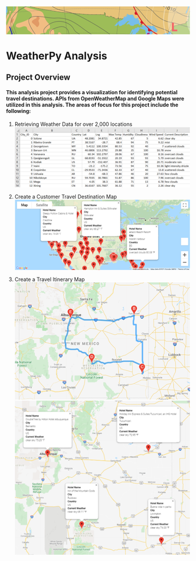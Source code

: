 ![weather_banner](Resources/weather_banner.png)
# WeatherPy Analysis

## Project Overview
#### This analysis project provides a visualization for identifying potential travel destinations. APIs from OpenWeatherMap and Google Maps were utilized in this analysis. The areas of focus for this project include the following:

1) Retrieving Weather Data for over 2,000 locations
![weather_data_](Weather_Database/weather_data.png)

2) Create a Customer Travel Destination Map
![WeatherPy_vacation_map](Vacation_Search/WeatherPy_vacation_map.png)

3) Create a Travel Itinerary Map
![WeatherPy_travel_map](Vacation_Itinerary/WeatherPy_travel_map.png)
![WeatherPy_travel_map_markers](Vacation_Itinerary/WeatherPy_travel_map_markers.png)
